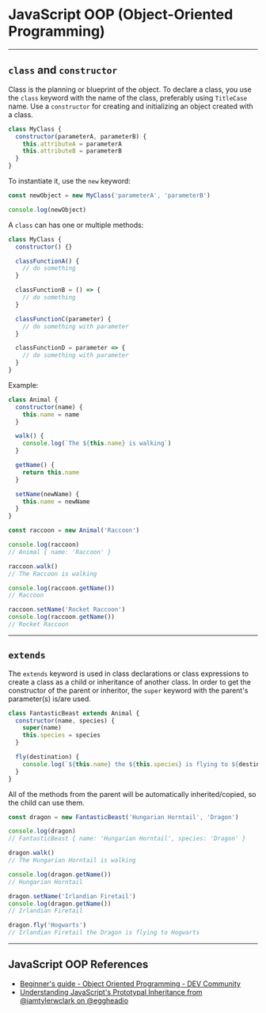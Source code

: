 # JavaScript OOP (Object-Oriented Programming)

---

## `class` and `constructor`

Class is the planning or blueprint of the object. To declare a class, you use the `class` keyword with the name of the class, preferably using `TitleCase` name. Use a `constructor` for creating and initializing an object created with a class.

```js
class MyClass {
  constructor(parameterA, parameterB) {
    this.attributeA = parameterA
    this.attributeB = parameterB
  }
}
```

To instantiate it, use the `new` keyword:

```js
const newObject = new MyClass('parameterA', 'parameterB')

console.log(newObject)
```

A `class` can has one or multiple methods:

```js
class MyClass {
  constructor() {}

  classFunctionA() {
    // do something
  }

  classFunctionB = () => {
    // do something
  }

  classFunctionC(parameter) {
    // do something with parameter
  }

  classFunctionD = parameter => {
    // do something with parameter
  }
}
```

Example:

```js
class Animal {
  constructor(name) {
    this.name = name
  }

  walk() {
    console.log(`The ${this.name} is walking`)
  }

  getName() {
    return this.name
  }

  setName(newName) {
    this.name = newName
  }
}

const raccoon = new Animal('Raccoon')

console.log(raccoon)
// Animal { name: 'Raccoon' }

raccoon.walk()
// The Raccoon is walking

console.log(raccoon.getName())
// Raccoon

raccoon.setName('Rocket Raccoon')
console.log(raccoon.getName())
// Rocket Raccoon
```

---

## `extends`

The `extends` keyword is used in class declarations or class expressions to create a class as a child or inheritance of another class. In order to get the constructor of the parent or inheritor, the `super` keyword with the parent's parameter(s) is/are used.

```js
class FantasticBeast extends Animal {
  constructor(name, species) {
    super(name)
    this.species = species
  }

  fly(destination) {
    console.log(`${this.name} the ${this.species} is flying to ${destination}`)
  }
}
```

All of the methods from the parent will be automatically inherited/copied, so the child can use them.

```js
const dragon = new FantasticBeast('Hungarian Horntail', 'Dragon')

console.log(dragon)
// FantasticBeast { name: 'Hungarian Horntail', species: 'Dragon' }

dragon.walk()
// The Hungarian Horntail is walking

console.log(dragon.getName())
// Hungarian Horntail

dragon.setName('Irlandian Firetail')
console.log(dragon.getName())
// Irlandian Firetail

dragon.fly('Hogwarts')
// Irlandian Firetail the Dragon is flying to Hogwarts
```

---

## JavaScript OOP References

- [Beginner's guide - Object Oriented Programming - DEV Community](https://dev.to/charanrajgolla/beginners-guide---object-oriented-programming)
- [Understanding JavaScript's Prototypal Inheritance from @iamtylerwclark on @eggheadio](https://egghead.io/courses/understanding-javascript-s-prototypal-inheritance)
